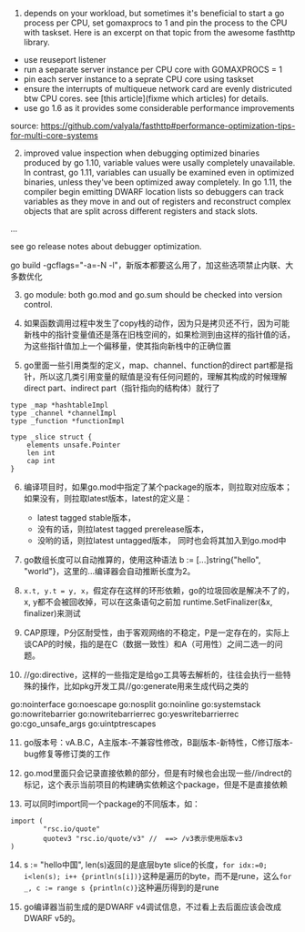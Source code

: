 1. depends on your workload, but sometimes it's beneficial to start a go process per CPU, set gomaxprocs to 1 and pin the process to the CPU with taskset. Here is an excerpt on that topic from the awesome fasthttp library.
- use reuseport listener
- run a separate server instance per CPU core with GOMAXPROCS = 1
- pin each server instance to a seprate CPU core using taskset
- ensure the interrupts of multiqueue network card are evenly districuted btw CPU cores. see [this article](fixme which articles) for details.
- use go 1.6 as it provides some considerable performance improvements

source: https://github.com/valyala/fasthttp#performance-optimization-tips-for-multi-core-systems

2. improved value inspection
when debugging optimized binaries produced by go 1.10, variable values were usally completely unavailable. In contrast, go 1.11, variables can usually be examined even in optimized binaries, unless they've been optimized away completely. In go 1.11, the compiler begin emitting DWARF location lists so debuggers can track variables as they move in and out of registers and reconstruct complex objects that are split across different registers and stack slots.

...

see go release notes about debugger optimization.

go build -gcflags="-a=-N -l"，新版本都要这么用了，加这些选项禁止内联、大多数优化

3. go module: both go.mod and go.sum should be checked into version control.

4. 如果函数调用过程中发生了copy栈的动作，因为只是拷贝还不行，因为可能新栈中的指针变量值还是落在旧栈空间的，如果检测到由这样的指针值的话，为这些指针值加上一个偏移量，使其指向新栈中的正确位置

5. go里面一些引用类型的定义，map、channel、function的direct part都是指针，所以这几类引用变量的赋值是没有任何问题的，理解其构成的时候理解direct part、indirect part（指针指向的结构体）就行了
```
type _map *hashtableImpl
type _channel *channelImpl
type _function *functionImpl

type _slice struct {
    elements unsafe.Pointer
    len int
    cap int
}
```

6. 编译项目时，如果go.mod中指定了某个package的版本，则拉取对应版本；
   如果没有，则拉取latest版本，latest的定义是：
   - latest tagged stable版本，
   - 没有的话，则拉latest tagged prerelease版本，
   - 没哟的话，则拉latest untagged版本，
   同时也会将其加入到go.mod中


7. go数组长度可以自动推算的，使用这种语法 b := [...]string{"hello", "world"}，这里的...编译器会自动推断长度为2。

8. `x.t, y.t = y, x`，假定存在这样的环形依赖，go的垃圾回收是解决不了的，x, y都不会被回收掉，可以在这条语句之前加 runtime.SetFinalizer(&x, finalizer)来测试

9. CAP原理，P分区耐受性，由于客观网络的不稳定，P是一定存在的，实际上谈CAP的时候，指的是在C（数据一致性）和A（可用性）之间二选一的问题。

10. //go:directive，这样的一些指定是给go工具等去解析的，往往会执行一些特殊的操作，比如pkg开发工具//go:generate用来生成代码之类的

go:nointerface
go:noescape
go:nosplit
go:noinline
go:systemstack
go:nowritebarrier
go:nowritebarrierrec
go:yeswritebarrierrec
go:cgo_unsafe_args
go:uintptrescapes

11. go版本号：vA.B.C，A主版本-不兼容性修改，B副版本-新特性，C修订版本-bug修复等修订类的工作

12. go.mod里面只会记录直接依赖的部分，但是有时候也会出现一些//indrect的标记，这个表示当前项目的构建确实依赖这个package，但是不是直接依赖

13. 可以同时import同一个package的不同版本，如：
```
import (
        "rsc.io/quote"
        quotev3 "rsc.io/quote/v3" //  ==> /v3表示使用版本v3
)
```

14. s := "hello中国", len(s)返回的是底层byte slice的长度，`for idx:=0; i<len(s); i++ {println(s[i])}`这种是遍历的byte，而不是rune，这么`for _, c := range s {println(c)}`这种遍历得到的是rune

15. go编译器当前生成的是DWARF v4调试信息，不过看上去后面应该会改成DWARF v5的。









